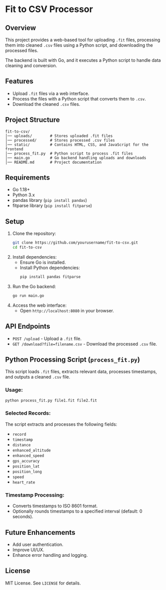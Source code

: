 # Fit to CSV Processor

## Overview
This project provides a web-based tool for uploading `.fit` files, processing them into cleaned `.csv` files using a Python script, and downloading the processed files.

The backend is built with Go, and it executes a Python script to handle data cleaning and conversion.

## Features
- Upload `.fit` files via a web interface.
- Process the files with a Python script that converts them to `.csv`.
- Download the cleaned `.csv` files.

## Project Structure
```
fit-to-csv/
│── uploads/        # Stores uploaded .fit files
│── processed/      # Stores processed .csv files
│── static/         # Contains HTML, CSS, and JavaScript for the frontend
│── process_fit.py  # Python script to process .fit files
│── main.go         # Go backend handling uploads and downloads
│── README.md       # Project documentation
```

## Requirements
- Go 1.18+
- Python 3.x
- pandas library (`pip install pandas`)
- fitparse library (`pip install fitparse`)

## Setup
1. Clone the repository:
   ```sh
   git clone https://github.com/yourusername/fit-to-csv.git
   cd fit-to-csv
   ```
2. Install dependencies:
   - Ensure Go is installed.
   - Install Python dependencies:
     ```sh
     pip install pandas fitparse
     ```
3. Run the Go backend:
   ```sh
   go run main.go
   ```
4. Access the web interface:
   - Open `http://localhost:8080` in your browser.

## API Endpoints
- `POST /upload` - Upload a `.fit` file.
- `GET /download?file=filename.csv` - Download the processed `.csv` file.

## Python Processing Script (`process_fit.py`)
This script loads `.fit` files, extracts relevant data, processes timestamps, and outputs a cleaned `.csv` file.

### Usage:
```sh
python process_fit.py file1.fit file2.fit
```

### Selected Records:
The script extracts and processes the following fields:
- `record`
- `timestamp`
- `distance`
- `enhanced_altitude`
- `enhanced_speed`
- `gps_accuracy`
- `position_lat`
- `position_long`
- `speed`
- `heart_rate`

### Timestamp Processing:
- Converts timestamps to ISO 8601 format.
- Optionally rounds timestamps to a specified interval (default: 0 seconds).

## Future Enhancements
- Add user authentication.
- Improve UI/UX.
- Enhance error handling and logging.

## License
MIT License. See `LICENSE` for details.

